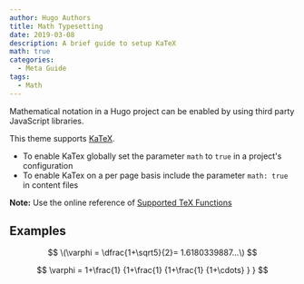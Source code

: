 ```yaml
---
author: Hugo Authors
title: Math Typesetting
date: 2019-03-08
description: A brief guide to setup KaTeX
math: true
categories:
  - Meta Guide
tags:
  - Math
---
```


Mathematical notation in a Hugo project can be enabled by using third party JavaScript libraries.
<!--more-->

This theme supports [KaTeX](https://katex.org/).

- To enable KaTex globally set the parameter `math` to `true` in a project's configuration
- To enable KaTex on a per page basis include the parameter `math: true` in content files

**Note:** Use the online reference of [Supported TeX Functions](https://katex.org/docs/supported.html)

## Examples

$$
  \(\varphi = \dfrac{1+\sqrt5}{2}= 1.6180339887…\)
$$

$$
  \varphi = 1+\frac{1} {1+\frac{1} {1+\frac{1} {1+\cdots} } } 
$$
